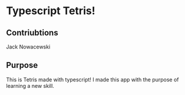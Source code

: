 # Typescript Tetris!

## Contriubtions

Jack Nowacewski

## Purpose

This is Tetris made with typescript! I made this app with the purpose of learning a new skill.
